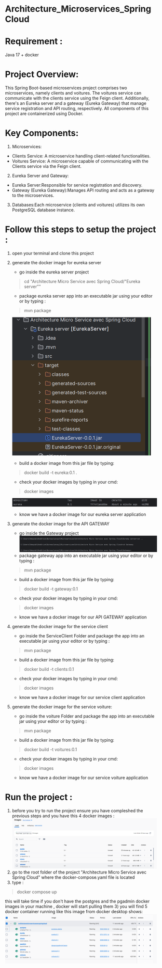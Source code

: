 # Architecture_Microservices_SpringCloud

# Requirement :
Java 17 + docker

# Project Overview:

This Spring Boot-based microservices project comprises two microservices, namely clients and voitures. The voitures service can communicate with the clients service using the Feign client. Additionally, there's an Eureka server and a gateway (Eureka Gateway) that manage service registration and API routing, respectively. All components of this project are containerized using Docker.

# Key Components:

1) Microservices:

- Clients Service: A microservice handling client-related functionalities.
- Voitures Service: A microservice capable of communicating with the Clients service via the Feign client.

2) Eureka Server and Gateway:

 - Eureka Server:Responsible for service registration and discovery.
 - Gateway (Eureka Gateway):Manages API routing and acts as a gateway to the microservices.
3) Databases:Each microservice (clients and voitures) utilizes its own PostgreSQL database instance.
# Follow this steps to setup  the project :
1)  open your terminal and clone this project
2)  generate the docker image for eureka server 
    - go inside the eureka server project 
    >cd "Architecture Micro Service avec Spring Cloud/"Eureka server""
    - package eureka server app into an executable jar using your editor or by typing :
    >mvn package 

    ![img_2.png](img_2.png)

    - build a docker image from this jar file by typing:
    > docker build -t eureka:0.1 .
    - check your docker images by typing in your cmd:
    > docker images 
    
    ![img.png](img.png)
    + know we have a docker image for our  eureka server  application
    
3)   generate the docker image for the API GATEWAY 
     - go inside the Gateway project
    ![img_1.png](img_1.png)
     - package gateway  app into an executable jar using your editor or by typing :
     > mvn package
     - build a docker image from this jar file by typing:
     > docker build -t gateway:0.1
     - check your docker images by typing in your cmd:
     > docker images
     + know we have a docker image for our  API GATEWAY  application
4) generate the docker image for the service client 
    - go inside the ServiceClient Folder and package the app into an executable jar using your editor or by typing :
    > mvn package
    - build a docker image from this jar file by typing:
     > docker build -t clients:0.1
    - check your docker images by typing in your cmd:
     > docker images
   + know we have a docker image for our  service client  application
5) generate the docker image for the service voiture:
    - go inside the voiture Folder and package the app into an executable jar using your editor or by typing :
   > mvn package
    - build a docker image from this jar file by typing:
   > docker build -t voitures:0.1
    - check your docker images by typing in your cmd:
   > docker images
    + know we have a docker image for our  service voiture  application
    
# Run the project :
1) before you try to run the project ensure you have compleshed the previous steps and you have this 4 docker images :
![img_5.png](img_5.png)
2) go to the root folder of the project "Architecture Micro Service avec Spring Cloud" where the docker-compose.yaml file is located 
2) type :
  > docker compose up

this will take time if you don't have the postgres and the pgadmin docker images in your machine , docker will start pulling them 
3) you will find 5 docker container running like this image from docker desktop shows: 
![img_7.png](img_7.png)
